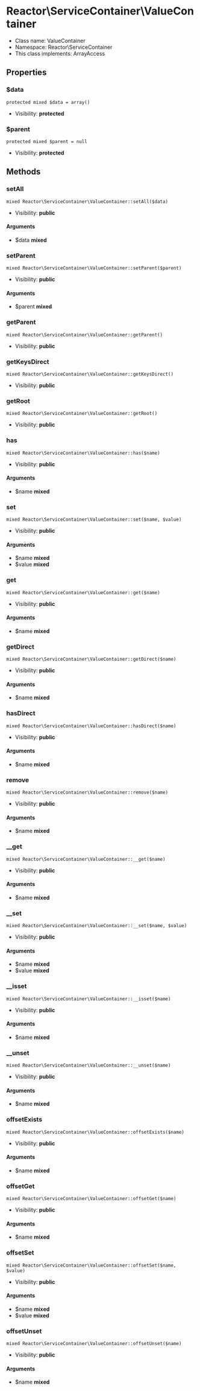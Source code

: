 Reactor\ServiceContainer\ValueContainer
===============






* Class name: ValueContainer
* Namespace: Reactor\ServiceContainer
* This class implements: ArrayAccess




Properties
----------


### $data

    protected mixed $data = array()





* Visibility: **protected**


### $parent

    protected mixed $parent = null





* Visibility: **protected**


Methods
-------


### setAll

    mixed Reactor\ServiceContainer\ValueContainer::setAll($data)





* Visibility: **public**


#### Arguments
* $data **mixed**



### setParent

    mixed Reactor\ServiceContainer\ValueContainer::setParent($parent)





* Visibility: **public**


#### Arguments
* $parent **mixed**



### getParent

    mixed Reactor\ServiceContainer\ValueContainer::getParent()





* Visibility: **public**




### getKeysDirect

    mixed Reactor\ServiceContainer\ValueContainer::getKeysDirect()





* Visibility: **public**




### getRoot

    mixed Reactor\ServiceContainer\ValueContainer::getRoot()





* Visibility: **public**




### has

    mixed Reactor\ServiceContainer\ValueContainer::has($name)





* Visibility: **public**


#### Arguments
* $name **mixed**



### set

    mixed Reactor\ServiceContainer\ValueContainer::set($name, $value)





* Visibility: **public**


#### Arguments
* $name **mixed**
* $value **mixed**



### get

    mixed Reactor\ServiceContainer\ValueContainer::get($name)





* Visibility: **public**


#### Arguments
* $name **mixed**



### getDirect

    mixed Reactor\ServiceContainer\ValueContainer::getDirect($name)





* Visibility: **public**


#### Arguments
* $name **mixed**



### hasDirect

    mixed Reactor\ServiceContainer\ValueContainer::hasDirect($name)





* Visibility: **public**


#### Arguments
* $name **mixed**



### remove

    mixed Reactor\ServiceContainer\ValueContainer::remove($name)





* Visibility: **public**


#### Arguments
* $name **mixed**



### __get

    mixed Reactor\ServiceContainer\ValueContainer::__get($name)





* Visibility: **public**


#### Arguments
* $name **mixed**



### __set

    mixed Reactor\ServiceContainer\ValueContainer::__set($name, $value)





* Visibility: **public**


#### Arguments
* $name **mixed**
* $value **mixed**



### __isset

    mixed Reactor\ServiceContainer\ValueContainer::__isset($name)





* Visibility: **public**


#### Arguments
* $name **mixed**



### __unset

    mixed Reactor\ServiceContainer\ValueContainer::__unset($name)





* Visibility: **public**


#### Arguments
* $name **mixed**



### offsetExists

    mixed Reactor\ServiceContainer\ValueContainer::offsetExists($name)





* Visibility: **public**


#### Arguments
* $name **mixed**



### offsetGet

    mixed Reactor\ServiceContainer\ValueContainer::offsetGet($name)





* Visibility: **public**


#### Arguments
* $name **mixed**



### offsetSet

    mixed Reactor\ServiceContainer\ValueContainer::offsetSet($name, $value)





* Visibility: **public**


#### Arguments
* $name **mixed**
* $value **mixed**



### offsetUnset

    mixed Reactor\ServiceContainer\ValueContainer::offsetUnset($name)





* Visibility: **public**


#### Arguments
* $name **mixed**



